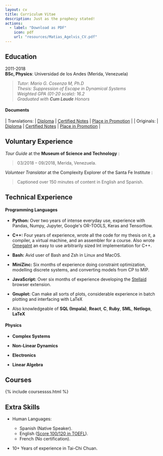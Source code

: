 ```yaml
---
layout: cv
title: Curriculum Vitae
description: Just as the prophecy stated!
actions:
  - label: "Download as PDF"
    icon: pdf
    url: "resources/Matias_Agelvis_CV.pdf"
---
```


<!-- # Matias Jose Agelvis Dominguez   -->

## Education  

2011-2018   
**BSc, Physics**: Universidad de los Andes (Merida, Venezuela)  
    
>    *Tutor: Mario G. Cosenza M, Ph.D*  
    *Thesis: Suppression of Escape in Dynamical Systems*   
    *Weighted GPA (01-20 scale): 16.2*  
    *Graduated with __Cum Laude__ Honors*

#### Documents

| Translations: | [Diploma][Diploma] | [Certified Notes][Notes]         | [Place in Promotion][Place]            |
| Originals:    | [Diploma][Titulo]  | [Certified Notes][Notas]         | [Place in Promotion][Lugar]            |

[Titulo]: resources/Titulo_Registrado_Matias_Agelvis.pdf
[Notas]:  resources/Notas_Certificadas_Matias_Agelvis.pdf
[Lugar]:  resources/Lugar_en_la_promocion_Matias_Agelvis.pdf

[Diploma]: resources/Diploma_Matias_Agelvis.pdf  
[Notes]:   resources/Notes_Matias_Agelvis.pdf
[Place]:   resources/place_in_the_promotion_Matias_Agelvis.pdf

## Voluntary Experience

*Tour Guide* at the **Museum of Science and Technology** : 
> 03/2018 – 09/2018, Merida, Venezuela.

*Volunteer Translator* at the Complexity Explorer of the Santa Fe Institute : 
> Captioned over 150 minutes of content in English and Spanish.  

## Technical Experience  
  
#### Programming Languages  

-   **Python:** Over two years of intense everyday use, experience with Pandas, Numpy, Jupyter, Google's OR-TOOLS, Keras and Tensorflow.

-   **C++:** Four years of experience, wrote all the code for my thesis on it, a compiler, a virtual machine, and an assembler for a course. Also wrote [OmegaInt][1] an easy to use arbitrarily sized Int implementation for C++.

-   **Bash:** Avid user of Bash and Zsh in Linux and MacOS.

-   **MiniZinc:** Six months of experience doing constraint optimization, modelling discrete systems, and converting models from CP to MIP.

-   **JavaScript:** Over six months of experience developing the [Stellaid](https://MatiasAgelvis.com/stellaid) browser extension.

-   **Gnuplot:** Can make all sorts of plots, considerable experience in batch plotting and interfacing with LaTeX

-   Also knowledgeable of **SQL (Impala)**, **React**, **C**, **Ruby**, **SML**, **Netlogo**, **LaTeX**

[1]: https://github.com/MatiasAgelvis/OmegaInt

#### Physics  

-   **Complex Systems**  

-   **Non-Linear Dynamics**  

-   **Electronics**  

-   **Linear Algebra**


## Courses

{% include coursessss.html %}

## Extra Skills

* Human Languages:

     * Spanish (Native Speaker).
     * English ([Score 100/120 in TOEFL](../resources/Toefl_Score_Matias_Agelvis.pdf)).
     * French (No certification).

* 10+ Years of experience in Tai-Chi Chuan.


<script src="https://code.jquery.com/jquery-3.3.1.min.js"></script>
<script src="assets/javascripts/cv.js"></script>
<link rel="stylesheet" href="assets/stylesheets/cv.css" />